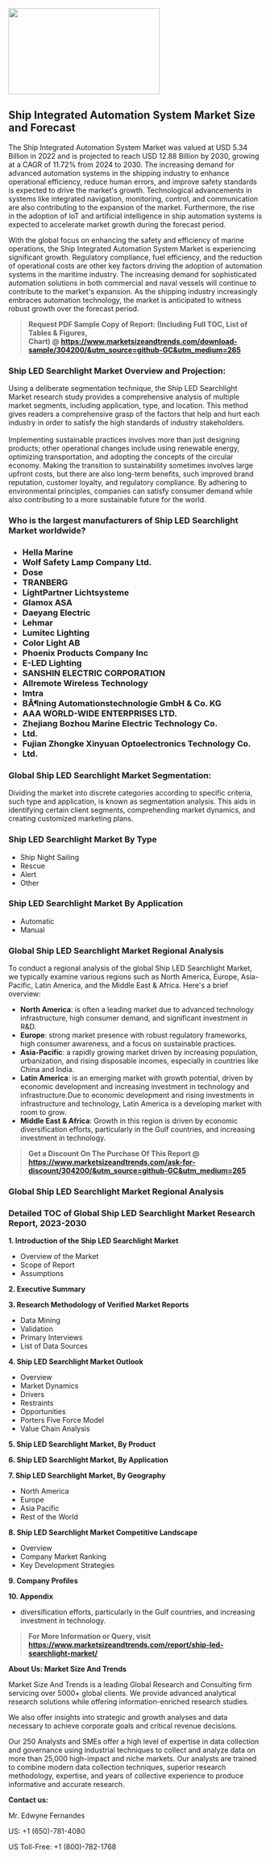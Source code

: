 <p><img class="alignnone size-medium wp-image-20088" src="https://ffe5etoiles.com/wp-content/uploads/2024/12/MST1-300x171.png" alt="" width="300" height="171" /></p><h2>Ship Integrated Automation System Market Size and Forecast</h2><p>The Ship Integrated Automation System Market was valued at USD 5.34 Billion in 2022 and is projected to reach USD 12.88 Billion by 2030, growing at a CAGR of 11.72% from 2024 to 2030. The increasing demand for advanced automation systems in the shipping industry to enhance operational efficiency, reduce human errors, and improve safety standards is expected to drive the market's growth. Technological advancements in systems like integrated navigation, monitoring, control, and communication are also contributing to the expansion of the market. Furthermore, the rise in the adoption of IoT and artificial intelligence in ship automation systems is expected to accelerate market growth during the forecast period.</p><p>With the global focus on enhancing the safety and efficiency of marine operations, the Ship Integrated Automation System Market is experiencing significant growth. Regulatory compliance, fuel efficiency, and the reduction of operational costs are other key factors driving the adoption of automation systems in the maritime industry. The increasing demand for sophisticated automation solutions in both commercial and naval vessels will continue to contribute to the market's expansion. As the shipping industry increasingly embraces automation technology, the market is anticipated to witness robust growth over the forecast period.</p></p><blockquote id="" class=""><strong>Request PDF Sample Copy of Report: (Including Full TOC, List of Tables &amp; Figures, Chart)&nbsp;@&nbsp;<strong><a href="https://www.marketsizeandtrends.com/download-sample/304200/&utm_source=github-GC&utm_medium=265" target="_blank">https://www.marketsizeandtrends.com/download-sample/304200/&utm_source=github-GC&utm_medium=265</a></strong></strong></blockquote><h3 id="" class="">Ship LED Searchlight Market&nbsp;Overview and Projection:</h3><p id="" class="">Using a deliberate segmentation technique, the Ship LED Searchlight Market research study provides a comprehensive analysis of multiple market segments, including application, type, and location. This method gives readers a comprehensive grasp of the factors that help and hurt each industry in order to satisfy the high standards of industry stakeholders. <br /> <br />Implementing sustainable practices involves more than just designing products; other operational changes include using renewable energy, optimizing transportation, and adopting the concepts of the circular economy. Making the transition to sustainability sometimes involves large upfront costs, but there are also long-term benefits, such improved brand reputation, customer loyalty, and regulatory compliance. By adhering to environmental principles, companies can satisfy consumer demand while also contributing to a more sustainable future for the world.</p><h3 id="" class="">Who is the largest manufacturers of&nbsp;Ship LED Searchlight Market worldwide?</h3><h3 class=""><p><ul><li>Hella Marine </li><li> Wolf Safety Lamp Company Ltd. </li><li> Dose </li><li> TRANBERG </li><li> LightPartner Lichtsysteme </li><li> Glamox ASA </li><li> Daeyang Electric </li><li> Lehmar </li><li> Lumitec Lighting </li><li> Color Light AB </li><li> Phoenix Products Company Inc </li><li> E-LED Lighting </li><li> SANSHIN ELECTRIC CORPORATION </li><li> Allremote Wireless Technology </li><li> Imtra </li><li> BÃ¶ning Automationstechnologie GmbH & Co. KG </li><li> AAA WORLD-WIDE ENTERPRISES LTD. </li><li> Zhejiang Bozhou Marine Electric Technology Co. </li><li> Ltd. </li><li> Fujian Zhongke Xinyuan Optoelectronics Technology Co. </li><li> Ltd.</li></ul></p></h3><h3 id="" class="">Global&nbsp;Ship LED Searchlight Market Segmentation:</h3><p id="" class="">Dividing the market into discrete categories according to specific criteria, such type and application, is known as segmentation analysis. This aids in identifying certain client segments, comprehending market dynamics, and creating customized marketing plans.</p><h3 id="" class="">Ship LED Searchlight Market&nbsp;By Type</h3><p><p><ul><li>Ship Night Sailing</li><li> Rescue</li><li> Alert</li><li> Other</p></li></ul></p></p><h3 id="" class="">Ship LED Searchlight Market&nbsp;By Application</h3><p class=""><p><ul><li>Automatic</li><li> Manual</li></ul></p></p><h3 id="" class="">Global Ship LED Searchlight Market Regional Analysis</h3><p id="" class="">To conduct a regional analysis of the global Ship LED Searchlight Market, we typically examine various regions such as North America, Europe, Asia-Pacific, Latin America, and the Middle East &amp; Africa. Here's a brief overview:</p><ul><li><strong>North America</strong>: is often a leading market due to advanced technology infrastructure, high consumer demand, and significant investment in R&amp;D.</li><li><strong>Europe</strong>: strong market presence with robust regulatory frameworks, high consumer awareness, and a focus on sustainable practices.</li><li><strong>Asia-Pacific</strong>: a rapidly growing market driven by increasing population, urbanization, and rising disposable incomes, especially in countries like China and India.</li><li><strong>Latin America</strong>: is an emerging market with growth potential, driven by economic development and increasing investment in technology and infrastructure.Due to economic development and rising investments in infrastructure and technology, Latin America is a developing market with room to grow.</li><li><strong>Middle East &amp; Africa</strong>: Growth in this region is driven by economic diversification efforts, particularly in the Gulf countries, and increasing investment in technology.</li></ul><blockquote id="" class=""><strong>Get a Discount On The Purchase Of This Report @ <strong><a href="https://www.marketsizeandtrends.com/ask-for-discount/304200/&utm_source=github-GC&utm_medium=265" target="_blank">https://www.marketsizeandtrends.com/ask-for-discount/304200/&utm_source=github-GC&utm_medium=265</a></strong></strong></blockquote><h3 id="" class="">Global Ship LED Searchlight Market Regional Analysis</h3><h3 id="" class="">Detailed TOC of Global Ship LED Searchlight Market Research Report, 2023-2030</h3><p id="" class=""><strong>1. Introduction of the Ship LED Searchlight Market</strong></p><ul><li>Overview of the Market</li><li>Scope of Report</li><li>Assumptions</li></ul><p id="" class=""><strong>2. Executive Summary</strong></p><p id="" class=""><strong>3. Research Methodology of Verified Market Reports</strong></p><ul><li>Data Mining</li><li>Validation</li><li>Primary Interviews</li><li>List of Data Sources</li></ul><p id="" class=""><strong>4. Ship LED Searchlight Market Outlook</strong></p><ul><li>Overview</li><li>Market Dynamics</li><li>Drivers</li><li>Restraints</li><li>Opportunities</li><li>Porters Five Force Model</li><li>Value Chain Analysis</li></ul><p id="" class=""><strong>5. Ship LED Searchlight Market, By Product</strong></p><p id="" class=""><strong>6. Ship LED Searchlight Market, By Application</strong></p><p id="" class=""><strong>7. Ship LED Searchlight Market, By Geography</strong></p><ul><li>North America</li><li>Europe</li><li>Asia Pacific</li><li>Rest of the World</li></ul><p id="" class=""><strong>8. Ship LED Searchlight Market Competitive Landscape</strong></p><ul><li>Overview</li><li>Company Market Ranking</li><li>Key Development Strategies</li></ul><p id="" class=""><strong>9. Company Profiles</strong></p><p id="" class=""><strong>10. Appendix</strong></p><ul><li>diversification efforts, particularly in the Gulf countries, and increasing investment in technology.</li></ul><blockquote id="" class=""><strong>For More Information or Query, visit <strong><strong><a href="https://www.marketsizeandtrends.com/report/ship-led-searchlight-market/" target="_blank">https://www.marketsizeandtrends.com/report/ship-led-searchlight-market/</a></strong></strong></strong></blockquote><p id="" class=""><strong>About Us: Market Size And Trends</strong></p><p id="" class="">Market Size And Trends is a leading Global Research and Consulting firm servicing over 5000+ global clients. We provide advanced analytical research solutions while offering information-enriched research studies.</p><p id="" class="">We also offer insights into strategic and growth analyses and data necessary to achieve corporate goals and critical revenue decisions.</p><p id="" class="">Our 250 Analysts and SMEs offer a high level of expertise in data collection and governance using industrial techniques to collect and analyze data on more than 25,000 high-impact and niche markets. Our analysts are trained to combine modern data collection techniques, superior research methodology, expertise, and years of collective experience to produce informative and accurate research.</p><p id="" class=""><strong>Contact us:</strong></p><p id="" class="">Mr. Edwyne Fernandes</p><p id="" class="">US: +1 (650)-781-4080</p><p id="" class="">US Toll-Free: +1 (800)-782-1768</p>
